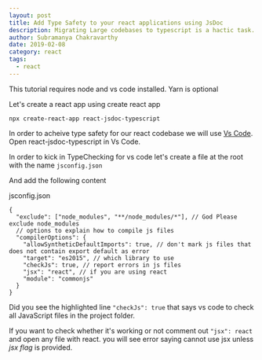 ```yaml
---
layout: post
title: Add Type Safety to your react applications using JsDoc
description: Migrating Large codebases to typescript is a hactic task. Using Vs Code you can get all the typescript features using jsdoc
author: Subramanya Chakravarthy
date: 2019-02-08
category: react
tags:
  - react
---
```


This tutorial requires node and vs code installed. Yarn is optional

Let's create a react app using create react app

`npx create-react-app react-jsdoc-typescript`

In order to acheive type safety for our react codebase we will use [Vs Code](https://code.visualstudio.com/). Open react-jsdoc-typescript in Vs Code.

In order to kick in TypeChecking for vs code let's create a file at the root with the name `jsconfig.json`

And add the following content

<p class="file-desc"><span>jsconfig.json</span></p>

```json{7}
{
  "exclude": ["node_modules", "**/node_modules/*"], // God Please exclude node_modules
  // options to explain how to compile js files
  "compilerOptions": {
    "allowSyntheticDefaultImports": true, // don't mark js files that does not contain export default as error
    "target": "es2015", // which library to use
    "checkJs": true, // report errors in js files
    "jsx": "react", // if you are using react
    "module": "commonjs"
  }
}
```

Did you see the highlighted line `"checkJs": true` that says vs code to check all JavaScript files in the project folder.

If you want to check whether it's working or not comment out `"jsx": react` and open any file with react. you will see error saying cannot use jsx unless _jsx flag_ is provided.
